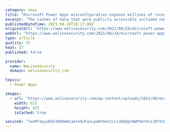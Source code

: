 ```yaml
---
category: news
title: "Microsoft Power Apps misconfiguration exposes millions of records"
excerpt: "The caches of data that were publicly accessible included names, email addresses and social security numbers A total of 38 million records stored across hundreds of Microsoft Power Apps portals have been found sitting unprotected on the internet."
publishedDateTime: 2021-08-24T20:17:00Z
originalUrl: "https://www.welivesecurity.com/2021/08/24/microsoft-power-apps-misconfiguration-exposes-millions-records/"
webUrl: "https://www.welivesecurity.com/2021/08/24/microsoft-power-apps-misconfiguration-exposes-millions-records/"
type: article
quality: 37
heat: 37
published: false

provider:
  name: WeLiveSecurity
  domain: welivesecurity.com

topics:
  - Power Apps

images:
  - url: "https://www.welivesecurity.com/wp-content/uploads/2021/08/microsoft-power-apps-misconfiguration-data-leak.jpg"
    width: 623
    height: 415
    isCached: true

secured: "7wnMfaoyvKGS38SKmHCad+k9uFaxLpeWTmohJ/Ls3Qb6pYAWPbH+VszJ8YYZXRExT5TguIdtBVLTJ/kHKq1L1C7ITFPobcFuGzZI27SDAMjByEwgfuO8ZLTQeQ0GDggOisUUPk47aUEWJjc1ZGwnfHVtPcg3S6tpZH8IjsyJw2xl+DjI0rxc+Wh6axAPDFgiy7xLLCn0F5ZRgo3o6ZqPapNb+CCC1u/K5TlsPNVuLRQgtYpFPvhdDGMacZTr6d1nicWQgpe+LiUpvHmS/MHQZxTardBtYF1L6YqD/pVxOFKh3tTAI/scV9x47oX3a3Je1M6lYLRkgX+A4YhJwi22VvtWL92jbXTxN291SnYZTMc=;okExOlQ7mwZdePsQ0dIqsA=="
---
```


